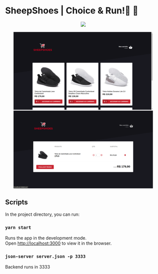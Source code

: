 
# SheepShoes | Choice & Run!:running: :dash: <br/> 
<p align="center">

<img src="src/assets/images/mockpc.png" />
</p>
<p align="center"> 
<img src="src/assets/images/screen1.png" width="450" height="250" />
<img src="src/assets/images/screen2.png"  width="450" height="250"/>
</p>


## Scripts

In the project directory, you can run:

### `yarn start`

Runs the app in the development mode.<br />
Open [http://localhost:3000](http://localhost:3000) to view it in the browser.

### `json-server server.json -p 3333`
Backend runs in 3333




